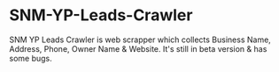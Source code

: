 # SNM-YP-Leads-Crawler
SNM YP Leads Crawler is web scrapper which collects Business Name, Address, Phone, Owner Name &amp; Website. It's still in beta version &amp; has some bugs.
